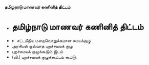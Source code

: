 **தமிழ்நாடு மாணவர் கணினித் திட்டம்**
- # தமிழ்நாடு மாணவர் கணினித் திட்டம்
- n. சட்டமீறிய மறைவொதுக்கமான சமயக்குழு
- அரசியல் ஒவ்வாத புறச்சமயக் குழு
- புறச்சமயக் குழுக்கூடும் இடம்
- (வி.) புறச்சமயக் குழுக்கூட்டம் கூட்டு.

